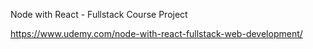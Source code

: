 Node with React - Fullstack Course Project

https://www.udemy.com/node-with-react-fullstack-web-development/
